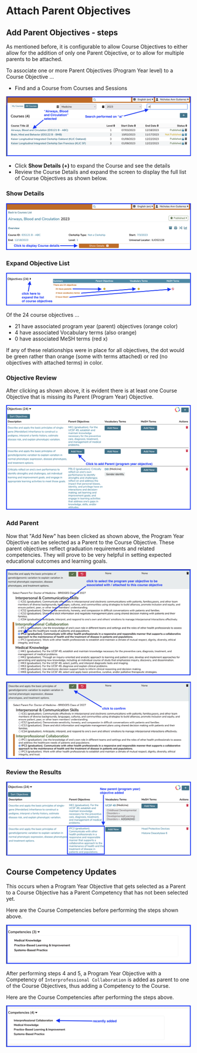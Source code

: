 # Attach Parent Objectives

## Add Parent Objectives - steps

As mentioned before, it is configurable to allow Course Objectives to either allow for the addition of only one Parent Objective, or to allow for multiple parents to be attached.

To associate one or more Parent Objectives (Program Year level) to a Course Objective ...

* Find and a Course from Courses and Sessions

![select course](../../images/course_objectives/select_course.png)

* Click **Show Details (+)** to expand the Course and see the details
* Review the Course Details and expand the screen to display the full list of Course Objectives as shown below.

### Show Details

![show details](../../images/course_objectives/show_details_full_view.png)

### Expand Objective List

![expand objective list](../../images/course_objectives/expand_objectives.png)

Of the 24 course objectives ...
* 21 have associated program year (parent) objectives (orange color) 
* 4 have associated Vocabulary terms (also orange)
* 0 have associated MeSH terms (red x)

If any of these relationships were in place for all objectives, the dot would be green rather than orange (some with terms attached) or red (no objectives with attached terms) in color.

### Objective Review

After clicking as shown above, it is evident there is at least one Course Objective that is missing its Parent (Program Year) Objective.

![objective review](../../images/course_objectives/objective_review.png)

### Add Parent

Now that "Add New" has been clicked as shown above, the Program Year Objective can be selected as a Parent to the Course Objective. These parent objectives reflect graduation requirements and related competencies. They will prove to be very helpful in setting expected educational outcomes and learning goals.

![add program year objective](../../images/course_objectives/add_program_year_objective.png)

![click to confirm](../../images/course_objectives/click_to_confirm.png)

### Review the Results

![parent objective added](../../images/course_objectives/parent_objective_added.png)

## Course Competency Updates

This occurs when a Program Year Objective that gets selected as a Parent to a Course Objective has a Parent Competency that has not been selected yet.

Here are the Course Competencies before performing the steps shown above.

![course competencies (before)](../../images/course_objectives/course_competencies_before.png)

After performing steps 4 and 5, a Program Year Objective with a Competency of `Interprofessional Collaboration` is added as parent to one of the Course Objectives, thus adding a Competency to the Course.

Here are the Course Competencies after performing the steps above.

![course competencies (after)](../../images/course_objectives/course_competencies_after.png)
